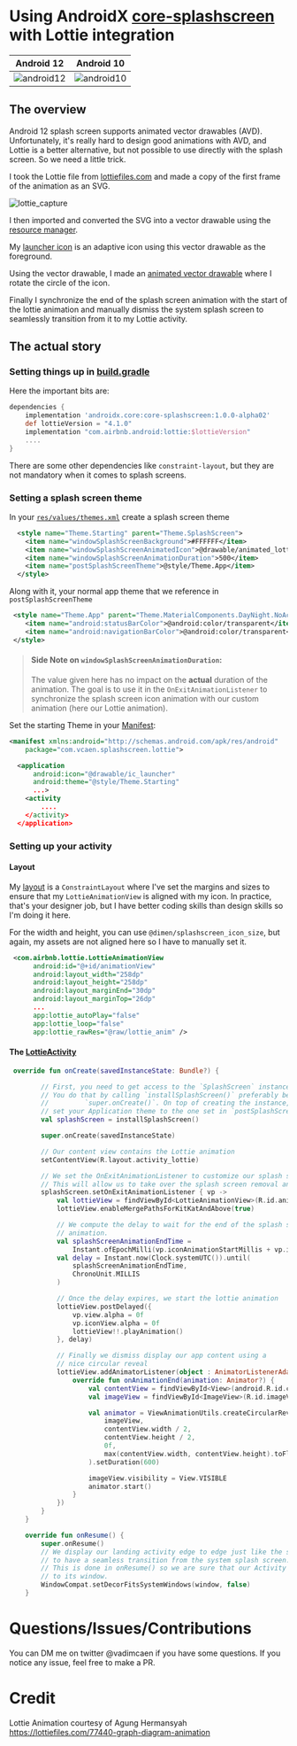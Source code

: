 # Using AndroidX [core-splashscreen](https://developer.android.com/reference/kotlin/androidx/core/splashscreen/package-summary) with Lottie integration

| Android 12 | Android 10 |
|------------|-------------|
| ![android12](https://user-images.githubusercontent.com/5563432/135660012-a333d524-2954-4760-b149-640fad8a868a.gif) | ![android10](https://user-images.githubusercontent.com/5563432/135660042-470a7176-c673-4d7e-9b2f-52b7d46db91e.gif)


## The overview
Android 12 splash screen supports animated vector drawables (AVD).
Unfortunately, it's really hard to design good animations with AVD, and
Lottie is a better alternative, but not possible to use directly
with the splash screen. So we need a little trick.

I took the Lottie file from
[lottiefiles.com](https://lottiefiles.com/77440-graph-diagram-animation)
and made a copy of the first frame of the animation as an SVG.

![lottie_capture](https://user-images.githubusercontent.com/5563432/135660233-a23fed6f-30c5-4955-b801-8929f4389fc7.png?s=200)


I then imported and converted the SVG into a vector drawable using the
[resource manager](https://developer.android.com/studio/write/resource-manager#import).

My [launcher icon](src/main/res/drawable/ic_launcher.xml)
is an adaptive icon using this vector drawable as the foreground.

Using the vector drawable, I made an [animated vector drawable](src/main/res/drawable/animated_lottie.xml)
where I rotate the circle of the icon.

Finally I synchronize the end of the splash screen animation with the start
of the lottie animation and manually dismiss the system splash screen to seamlessly
transition from it to my Lottie activity.

## The actual story

### Setting things up in [build.gradle](./build.gradle)

Here the important bits are:

```gradle
dependencies {
    implementation 'androidx.core:core-splashscreen:1.0.0-alpha02'
    def lottieVersion = "4.1.0"
    implementation "com.airbnb.android:lottie:$lottieVersion"
    ....
}

```

There are some other dependencies like `constraint-layout`, but they are not
mandatory when it comes to splash screens.

### Setting a splash screen theme
In your [`res/values/themes.xml`](src/main/res/values/themes.xml) create a splash screen theme

```xml
  <style name="Theme.Starting" parent="Theme.SplashScreen">
    <item name="windowSplashScreenBackground">#FFFFFF</item>
    <item name="windowSplashScreenAnimatedIcon">@drawable/animated_lottie</item>
    <item name="windowSplashScreenAnimationDuration">500</item>
    <item name="postSplashScreenTheme">@style/Theme.App</item>
  </style>
```

Along with it, your normal app theme that we reference in `postSplashScreenTheme`
```xml
 <style name="Theme.App" parent="Theme.MaterialComponents.DayNight.NoActionBar">
    <item name="android:statusBarColor">@android:color/transparent</item>
    <item name="android:navigationBarColor">@android:color/transparent</item>
 </style>
```

 >  #### Side Note on `windowSplashScreenAnimationDuration`:
 >  The value given here has no impact on the **actual** duration of the animation.
 >  The goal is to use it in the `OnExitAnimationListener` to synchronize the
 >  splash screen icon animation with our custom animation (here our Lottie animation).


Set the starting Theme in your [Manifest](./src/AndroidManifest.xml):
```xml
<manifest xmlns:android="http://schemas.android.com/apk/res/android"
    package="com.vcaen.splashscreen.lottie">

  <application
      android:icon="@drawable/ic_launcher"
      android:theme="@style/Theme.Starting"
      ...>
    <activity
        ....
    </activity>
  </application>
```

### Setting up your activity
#### Layout

My [layout](src/main/res/layout/activity_lottie.xml) is a `ConstraintLayout`
where I've set the margins and sizes to ensure that my
`LottieAnimationView` is aligned with my icon. In practice, that's your designer job,
but I have better coding skills than design skills so I'm doing it here.

For the width and height, you can use `@dimen/splashscreen_icon_size`, 
but again, my assets are not aligned here so I have to manually set it.

```xml
 <com.airbnb.lottie.LottieAnimationView
      android:id="@+id/animationView"
      android:layout_width="258dp"
      android:layout_height="258dp"
      android:layout_marginEnd="30dp"
      android:layout_marginTop="26dp"
      ...
      app:lottie_autoPlay="false"
      app:lottie_loop="false"
      app:lottie_rawRes="@raw/lottie_anim" />
```

#### The [LottieActivity](src/main/java/com/vcaen/splashscreen/lottie/LottieActivity.kt)

```kotlin
 override fun onCreate(savedInstanceState: Bundle?) {

        // First, you need to get access to the `SplashScreen` instance.
        // You do that by calling `installSplashScreen()` preferably before
        //         `super.onCreate()`. On top of creating the instance, it also
        // set your Application theme to the one set in `postSplashScreenTheme`.
        val splashScreen = installSplashScreen()

        super.onCreate(savedInstanceState)

        // Our content view contains the Lottie animation
        setContentView(R.layout.activity_lottie)

        // We set the OnExitAnimationListener to customize our splash screen animation.
        // This will allow us to take over the splash screen removal animation.
        splashScreen.setOnExitAnimationListener { vp ->
            val lottieView = findViewById<LottieAnimationView>(R.id.animationView)
            lottieView.enableMergePathsForKitKatAndAbove(true)

            // We compute the delay to wait for the end of the splash screen icon
            // animation.
            val splashScreenAnimationEndTime =
                Instant.ofEpochMilli(vp.iconAnimationStartMillis + vp.iconAnimationDurationMillis)
            val delay = Instant.now(Clock.systemUTC()).until(
                splashScreenAnimationEndTime,
                ChronoUnit.MILLIS
            )

            // Once the delay expires, we start the lottie animation
            lottieView.postDelayed({
                vp.view.alpha = 0f
                vp.iconView.alpha = 0f
                lottieView!!.playAnimation()
            }, delay)

            // Finally we dismiss display our app content using a
            // nice circular reveal
            lottieView.addAnimatorListener(object : AnimatorListenerAdapter() {
                override fun onAnimationEnd(animation: Animator?) {
                    val contentView = findViewById<View>(android.R.id.content)
                    val imageView = findViewById<ImageView>(R.id.imageView)

                    val animator = ViewAnimationUtils.createCircularReveal(
                        imageView,
                        contentView.width / 2,
                        contentView.height / 2,
                        0f,
                        max(contentView.width, contentView.height).toFloat()
                    ).setDuration(600)

                    imageView.visibility = View.VISIBLE
                    animator.start()
                }
            })
        }
    }

    override fun onResume() {
        super.onResume()
        // We display our landing activity edge to edge just like the splash screen
        // to have a seamless transition from the system splash screen.
        // This is done in onResume() so we are sure that our Activity is attached
        // to its window.
        WindowCompat.setDecorFitsSystemWindows(window, false)
    }
```

# Questions/Issues/Contributions
You can DM me on twitter @vadimcaen if you have some questions. If you notice any issue, feel free to make a PR.

# Credit

Lottie Animation courtesy of Agung Hermansyah\
https://lottiefiles.com/77440-graph-diagram-animation



